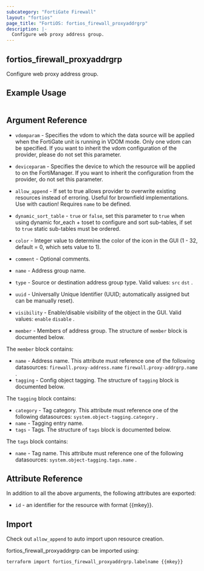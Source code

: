```yaml
---
subcategory: "FortiGate Firewall"
layout: "fortios"
page_title: "FortiOS: fortios_firewall_proxyaddrgrp"
description: |-
  Configure web proxy address group.
---
```


## fortios_firewall_proxyaddrgrp
Configure web proxy address group.

## Example Usage

```hcl

```

## Argument Reference
* `vdomparam` - Specifies the vdom to which the data source will be applied when the FortiGate unit is running in VDOM mode. Only one vdom can be specified. If you want to inherit the vdom configuration of the provider, please do not set this parameter.
* `deviceparam` - Specifies the device to which the resource will be applied to on the FortiManager. If you want to inherit the configuration from the provider, do not set this parameter.
* `allow_append` - If set to true allows provider to overwrite existing resources instead of erroring. Useful for brownfield implementations. Use with caution! Requires `name` to be defined.
* `dynamic_sort_table` - `true` or `false`, set this parameter to `true` when using dynamic for_each + toset to configure and sort sub-tables, if set to `true` static sub-tables must be ordered.

* `color` - Integer value to determine the color of the icon in the GUI (1 - 32, default = 0, which sets value to 1).
* `comment` - Optional comments.
* `name` - Address group name.
* `type` - Source or destination address group type. Valid values: `src` `dst` .
* `uuid` - Universally Unique Identifier (UUID; automatically assigned but can be manually reset).
* `visibility` - Enable/disable visibility of the object in the GUI. Valid values: `enable` `disable` .
* `member` - Members of address group. The structure of `member` block is documented below.

The `member` block contains:

* `name` - Address name. This attribute must reference one of the following datasources: `firewall.proxy-address.name` `firewall.proxy-addrgrp.name` .
* `tagging` - Config object tagging. The structure of `tagging` block is documented below.

The `tagging` block contains:

* `category` - Tag category. This attribute must reference one of the following datasources: `system.object-tagging.category` .
* `name` - Tagging entry name.
* `tags` - Tags. The structure of `tags` block is documented below.

The `tags` block contains:

* `name` - Tag name. This attribute must reference one of the following datasources: `system.object-tagging.tags.name` .

## Attribute Reference

In addition to all the above arguments, the following attributes are exported:
* `id` - an identifier for the resource with format {{mkey}}.

## Import

Check out `allow_append` to auto import upon resource creation.

fortios_firewall_proxyaddrgrp can be imported using:
```sh
terraform import fortios_firewall_proxyaddrgrp.labelname {{mkey}}
```
